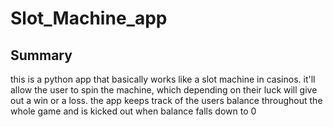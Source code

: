 # Slot_Machine_app

## Summary
this is a python app that basically works like a slot machine in casinos.
it'll allow the user to spin the machine, which depending on their luck will give out a win or a loss. 
the app keeps track of the users balance throughout the whole game and is kicked out when balance falls down to 0
